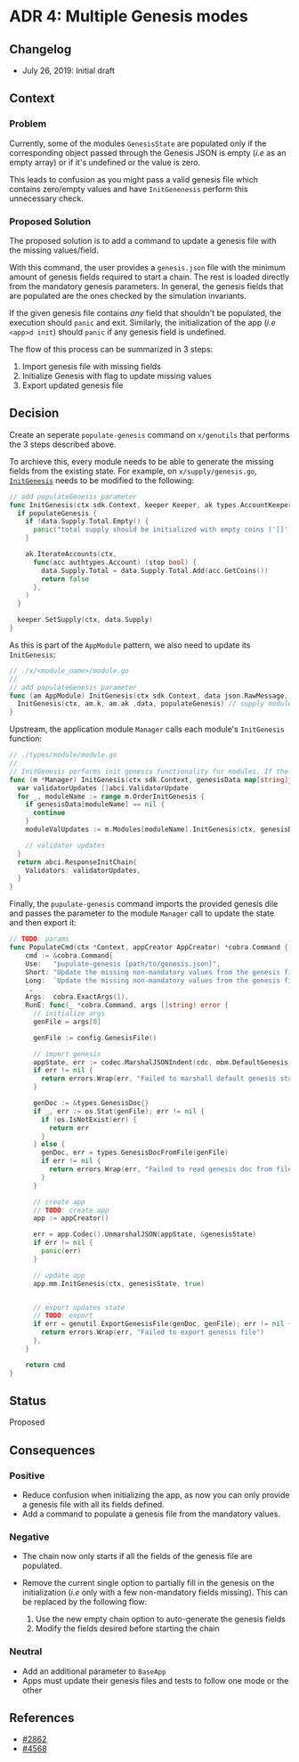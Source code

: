 # ADR 4: Multiple Genesis modes

## Changelog

- July 26, 2019: Initial draft

## Context

### Problem

Currently, some of the modules `GenesisState` are populated only if the corresponding
object passed through the Genesis JSON is empty (_i.e_ as an empty array) or if it's
undefined or the value is zero.

This leads to confusion as you might pass a valid genesis file which contains zero/empty
values and have `InitGenenesis` perform this unnecessary check.

### Proposed Solution

The proposed solution is to add a command to update a genesis file with the
missing values/field.

With this command, the user provides a `genesis.json` file with the minimum amount
of genesis fields required to start a chain. The rest is loaded directly from the
mandatory genesis parameters. In general, the genesis fields that are populated
are the ones checked by the simulation invariants.

If the given genesis file contains _any_ field that shouldn't be populated, the
execution should `panic` and exit. Similarly, the initialization of the app (_i.e_
`<app>d init`) should `panic` if any genesis field is undefined.

The flow of this process can be summarized in 3 steps:

  1. Import genesis file with missing fields
  2. Initialize Genesis with flag to update missing values
  3. Export updated genesis file

## Decision

Create an seperate `populate-genesis` command on `x/genutils` that performs the 3 steps described above.

To archieve this, every module needs to be able to generate the missing fields from the existing state. For example, on `x/supply/genesis.go`,
[`InitGenesis`](https://github.com/cosmos/cosmos-sdk/blob/0ba74bb4b77f465e4c661552381732d8612e7c0b/x/supply/genesis.go#L12)
needs to be modified to the following:

```go
// add populateGenesis parameter
func InitGenesis(ctx sdk.Context, keeper Keeper, ak types.AccountKeeper, data GenesisState, populateGenesis bool) {
  if populateGenesis {
    if !data.Supply.Total.Empty() {
      panic("total supply should be initialized with empty coins ('[]') on populate genesis mode")
    }

    ak.IterateAccounts(ctx,
      func(acc authtypes.Account) (stop bool) {
        data.Supply.Total = data.Supply.Total.Add(acc.GetCoins())
        return false
      },
    )
  }

  keeper.SetSupply(ctx, data.Supply)
}
```

As this is part of the `AppModule` pattern, we also need to update its `InitGenesis`:

```go
// ./x/<module_name>/module.go
//
// add populateGenesis parameter
func (am AppModule) InitGenesis(ctx sdk.Context, data json.RawMessage, populateGenesis bool) {
  InitGenesis(ctx, am.k, am.ak ,data, populateGenesis) // supply module InitGenesis
}
```

Upstream, the application module `Manager` calls each module's `InitGenesis` function:

```go
// ./types/module/module.go
//
// InitGenesis performs init genesis functionality for modules. If the populateGenesis boolean is true, it updates the missing values of each module's GenesisState from the mandatory fields given in the genesis file data.
func (m *Manager) InitGenesis(ctx sdk.Context, genesisData map[string]json.RawMessage, populateGenesis bool) abci.ResponseInitChain {
  var validatorUpdates []abci.ValidatorUpdate
  for _, moduleName := range m.OrderInitGenesis {
    if genesisData[moduleName] == nil {
      continue
    }
    moduleValUpdates := m.Modules[moduleName].InitGenesis(ctx, genesisData[moduleName], populate)

    // validator updates
  }
  return abci.ResponseInitChain{
    Validators: validatorUpdates,
  }
}
```

Finally, the `pupulate-genesis` command imports the provided genesis dile and passes the parameter to the module `Manager` call to update the state and then export it:

```go
// TODO: params
func PopulateCmd(ctx *Context, appCreator AppCreator) *cobra.Command {
    cmd := &cobra.Command{
    Use:   "pupulate-genesis [path/to/genesis.json]",
    Short: "Update the missing non-mandatory values from the genesis file",
    Long:  `Update the missing non-mandatory values from the genesis file by
    `,
    Args:  cobra.ExactArgs(1),
    RunE: func(_ *cobra.Command, args []string) error {
      // initialize args
      genFile = args[0]

      genFile := config.GenesisFile()

      // import genesis
      appState, err := codec.MarshalJSONIndent(cdc, mbm.DefaultGenesis())
      if err != nil {
        return errors.Wrap(err, "Failed to marshall default genesis state")
      }

      genDoc := &types.GenesisDoc{}
      if _, err := os.Stat(genFile); err != nil {
        if !os.IsNotExist(err) {
          return err
        }
      } else {
        genDoc, err = types.GenesisDocFromFile(genFile)
        if err != nil {
          return errors.Wrap(err, "Failed to read genesis doc from file")
        }
      }

      // create app
      // TODO: create app
      app := appCreator()

      err = app.Codec().UnmarshalJSON(appState, &genesisState)
      if err != nil {
        panic(err)
      }

      // update app
      app.mm.InitGenesis(ctx, genesisState, true)


      // export updates state
      // TODO: export
      if err = genutil.ExportGenesisFile(genDoc, genFile); err != nil {
        return errors.Wrap(err, "Failed to export genesis file")
      },
    }

    return cmd
}
```

## Status

Proposed

## Consequences

### Positive

- Reduce confusion when initializing the app, as now you can only provide a genesis file with all its fields defined.
- Add a command to populate a genesis file from the mandatory values.

### Negative

- The chain now only starts if all the fields of the genesis file are populated.
- Remove the current single option to partially fill in the genesis on the initialization (_i.e_ only with a few non-mandatory fields missing).
This can be replaced by the following flow:

  1. Use the new empty chain option to auto-generate the genesis fields
  2. Modify the fields desired before starting the chain

### Neutral

- Add an additional parameter to `BaseApp`
- Apps must update their genesis files and tests to follow one mode or the other

## References

- [#2862](https://github.com/cosmos/cosmos-sdk/issues/2862)
- [#4568](https://github.com/cosmos/cosmos-sdk/issues/4568)
